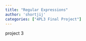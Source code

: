 ```yaml
---
title: "Regular Expressions"
author: 'shortjij'
categories: ["4PL3 Final Project"]
---
```


project 3
